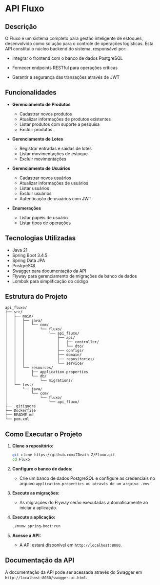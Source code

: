 # API Fluxo

## Descrição

O Fluxo é um sistema completo para gestão inteligente de estoques, desenvolvido como solução para o controle de operações logísticas. Esta API constitui o núcleo backend do sistema, responsável por:

- Integrar o frontend com o banco de dados PostgreSQL

- Fornecer endpoints RESTful para operações críticas

- Garantir a segurança das transações através de JWT

## Funcionalidades

- **Gerenciamento de Produtos**
  - Cadastrar novos produtos
  - Atualizar informações de produtos existentes
  - Listar produtos com suporte a pesquisa
  - Excluir produtos

- **Gerenciamento de Lotes**
  - Registrar entradas e saídas de lotes
  - Listar movimentações de estoque
  - Excluir movimentações

- **Gerenciamento de Usuários**
  - Cadastrar novos usuários
  - Atualizar informações de usuários
  - Listar usuários
  - Excluir usuários
  - Autenticação de usuários com JWT

- **Enumerações**
  - Listar papéis de usuário
  - Listar tipos de operações

## Tecnologias Utilizadas

- Java 21
- Spring Boot 3.4.5
- Spring Data JPA
- PostgreSQL
- Swagger para documentação da API
- Flyway para gerenciamento de migrações de banco de dados
- Lombok para simplificação do código

## Estrutura do Projeto

```
api_fluxo/
├── src/
│   ├── main/
│   │   ├── java/
│   │   │   └── com/
│   │   │       └── fluxo/
│   │   │           └── api_fluxo/
│   │   │               ├── api/
│   │   │               │   ├── controller/
│   │   │               │   └── dto/
│   │   │               ├── configs/
│   │   │               ├── domain/
│   │   │               ├── repositories/
│   │   │               └── service/
│   │   └── resources/
│   │       ├── application.properties
│   │       └── db/
│   │           └── migrations/
│   └── test/
│       └── java/
│           └── com/
│               └── fluxo/
│                   └── api_fluxo/
├── .gitignore
├── Dockerfile
├── README.md
└── pom.xml
```

## Como Executar o Projeto

1. **Clone o repositório:**
   ```bash
   git clone https://github.com/IDeath-Z/Fluxo.git
   cd Fluxo
   ```

2. **Configure o banco de dados:**
   - Crie um banco de dados PostgreSQL e configure as credenciais no arquivo `application.properties ou através de um arquivo .env`.

3. **Execute as migrações:**
   - As migrações do Flyway serão executadas automaticamente ao iniciar a aplicação.

4. **Execute a aplicação:**
   ```bash
   ./mvnw spring-boot:run
   ```

5. **Acesse a API:**
   - A API estará disponível em `http://localhost:8080`.

## Documentação da API

A documentação da API pode ser acessada através do Swagger em `http://localhost:8080/swagger-ui.html`.
